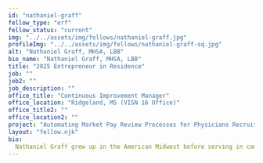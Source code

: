 ```yaml
---
id: "nathaniel-graff"
fellow_type: "erf"
fellow_status: "current"
img: "../../assets/img/fellows/nathaniel-graff.jpg"
profileImg: "../../assets/img/fellows/nathaniel-graff-sq.jpg"
alt: "Nathaniel Graff, MHSA, LBB"
bio_name: "Nathaniel Graff, MHSA, LBB"
title: "2025 Entrepreneur in Residence"
job: ""
job2: ""
job_description: ""
office_title: "Continuous Improvement Manager"
office_location: "Ridgeland, MS (VISN 16 Office)"
office_title2: ""
office_location2: ""
project: "Automating Market Pay Review Processes for Physicians Recruitment in VISN 16 Human Resources"
layout: "fellow.njk"
bio:
  Nathaniel Graff grew up in the American Midwest before serving in combat arms units of the US Army as a medic, including one tour in Iraq. Afterward, he graduated with degrees in political science and philosophy, with graduate degrees in health services administration and long-term care administration. Graff's Veteran related work includes interning for the US House of Representatives Veterans Affairs Committee, serving as a City Commissioner for Veterans Affairs, and working in VHA clinical operations roles in Compensation & Pension, Primary Care, Surgery, Anesthesiology, Interventional Pain, and a Surgical Intensive Care Unit. Additional VHA roles include serving as a facility Systems Redesign Coordinator, membership of a facility Ethics Committee, and current service in the unique role of a VISN Human Resources Continuous Improvement Manager.
---
```

